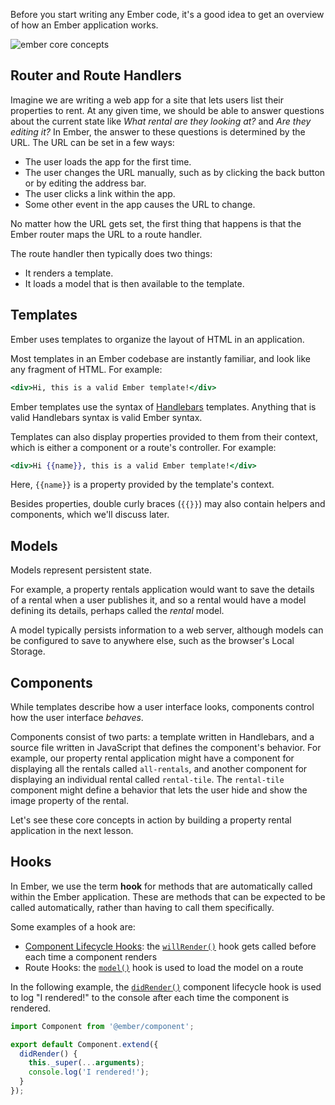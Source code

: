 Before you start writing any Ember code, it's a good idea to get an overview of how an
Ember application works.

![ember core concepts](/images/ember-core-concepts/ember-core-concepts.png)

## Router and Route Handlers
Imagine we are writing a web app for a site that lets users list their properties to rent. At any given time, we should be able to answer questions about the current state like _What rental are they looking at?_ and _Are they editing it?_ In Ember, the answer to these questions is determined by the URL.
The URL can be set in a few ways:

* The user loads the app for the first time.
* The user changes the URL manually, such as by clicking the back button or by editing the address bar.
* The user clicks a link within the app.
* Some other event in the app causes the URL to change.

No matter how the URL gets set, the first thing that happens is that the Ember router maps the URL to a route handler.

The route handler then typically does two things:

* It renders a template.
* It loads a model that is then available to the template.

## Templates

Ember uses templates to organize the layout of HTML in an application.

Most templates in an Ember codebase are instantly familiar, and look like any
fragment of HTML. For example:

```handlebars
<div>Hi, this is a valid Ember template!</div>
```

Ember templates use the syntax of [Handlebars](http://handlebarsjs.com)
templates. Anything that is valid Handlebars syntax is valid Ember syntax.

Templates can also display properties provided to them from their context, which is either a component or a route's controller. For example:

```handlebars
<div>Hi {{name}}, this is a valid Ember template!</div>
```

Here, `{{name}}` is a property provided by the template's context.

Besides properties, double curly braces (`{{}}`) may also contain
helpers and components, which we'll discuss later.

## Models

Models represent persistent state.

For example, a property rentals application would want to save the details of a rental when a user publishes it, and so a rental would have a model defining its details, perhaps called the _rental_ model.

A model typically persists information to a web server, although models can be configured to save to anywhere else, such as the browser's Local Storage.

## Components

While templates describe how a user interface looks, components control how the user interface _behaves_.

Components consist of two parts: a template written in Handlebars, and a source file written in JavaScript that defines the component's behavior. For example, our property rental application might have a component for displaying all the rentals called `all-rentals`, and another component for displaying an individual rental called `rental-tile`. The `rental-tile` component might define a behavior that lets the user hide and show the image property of the rental.

Let's see these core concepts in action by building a property rental application in the next lesson.

## Hooks

In Ember, we use the term **hook** for methods that are automatically called within the Ember application. These are methods that can be expected to be called automatically, rather than having to call them specifically.

Some examples of a hook are:

* [Component Lifecycle Hooks](../../components/the-component-lifecycle/): the [`willRender()`](https://api.emberjs.com/ember/3.4/classes/Component/methods/willRender?anchor=willRender) hook gets called before each time a component renders
* Route Hooks: the [`model()`](https://api.emberjs.com/ember/3.4/classes/Route/methods/model?anchor=model) hook is used to load the model on a route

In the following example, the [`didRender()`](https://api.emberjs.com/ember/3.4/classes/Component/methods/didRender?anchor=didRender) component lifecycle hook is used to log "I rendered!" to the console after each time the component is rendered.

```javascript {data-filename=/app/components/foo-did-render-example.js}
import Component from '@ember/component';

export default Component.extend({
  didRender() {
    this._super(...arguments);
    console.log('I rendered!');
  }
});
```

<!-- eof - needed for pages that end in a code block  -->
